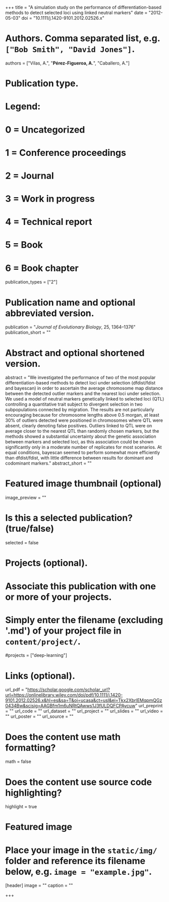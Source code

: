 +++
title = "A simulation study on the performance of differentiation-based methods to detect selected loci using linked neutral markers"
date = "2012-05-03"
doi = "10.1111/j.1420-9101.2012.02526.x"

# Authors. Comma separated list, e.g. `["Bob Smith", "David Jones"]`.
authors = ["Vilas, A.", "**Pérez-Figueroa, A.**", "Caballero, A."]

# Publication type.
# Legend:
# 0 = Uncategorized
# 1 = Conference proceedings
# 2 = Journal
# 3 = Work in progress
# 4 = Technical report
# 5 = Book
# 6 = Book chapter
publication_types = ["2"]

# Publication name and optional abbreviated version.
publication = "*Journal of Evolutionary Biology*, 25, 1364–1376"
publication_short = ""

# Abstract and optional shortened version.
abstract = "We investigated the performance of two of the most popular differentiation-based methods to detect loci under selection (dfdist/fdist and bayescan) in order to ascertain the average chromosome map distance between the detected outlier markers and the nearest loci under selection. We used a model of neutral markers genetically linked to selected loci (QTL) controlling a quantitative trait subject to divergent selection in two subpopulations connected by migration. The results are not particularly encouraging because for chromosome lengths above 0.5 morgan, at least 30% of outliers detected were positioned in chromosomes where QTL were absent, clearly denoting false positives. Outliers linked to QTL were on average closer to the nearest QTL than randomly chosen markers, but the methods showed a substantial uncertainty about the genetic association between markers and selected loci, as this association could be shown significantly only in a moderate number of replicates for most scenarios. At equal conditions, bayescan seemed to perform somewhat more efficiently than dfdist/fdist, with little difference between results for dominant and codominant markers."
abstract_short = ""

# Featured image thumbnail (optional)
image_preview = ""

# Is this a selected publication? (true/false)
selected = false

# Projects (optional).
#   Associate this publication with one or more of your projects.
#   Simply enter the filename (excluding '.md') of your project file in `content/project/`.
#projects = ["deep-learning"]

# Links (optional).
url_pdf = "https://scholar.google.com/scholar_url?url=https://onlinelibrary.wiley.com/doi/pdf/10.1111/j.1420-9101.2012.02526.x&hl=es&sa=T&oi=ucasa&ct=usl&ei=Tkx2XbrlEMqpmQGz0434Bw&scisig=AAGBfm1m6uNRtQAwws1J3fULDQFCPAycuw"
url_preprint = ""
url_code = ""
url_dataset = ""
url_project = ""
url_slides = ""
url_video = ""
url_poster = ""
url_source = ""

# Does the content use math formatting?
math = false

# Does the content use source code highlighting?
highlight = true

# Featured image
# Place your image in the `static/img/` folder and reference its filename below, e.g. `image = "example.jpg"`.
[header]
image = ""
caption = ""

+++


